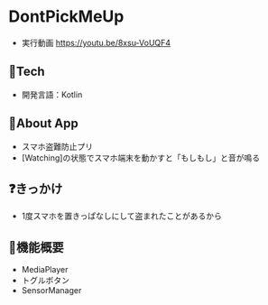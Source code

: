 # DontPickMeUp

- 実行動画
https://youtu.be/8xsu-VoUQF4


## 🗻Tech
- 開発言語：Kotlin

## 📱About App
- スマホ盗難防止プリ
- [Watching]の状態でスマホ端末を動かすと「もしもし」と音が鳴る

## ❓きっかけ

- 1度スマホを置きっぱなしにして盗まれたことがあるから 

## 🔧機能概要
- MediaPlayer
- トグルボタン
- SensorManager
